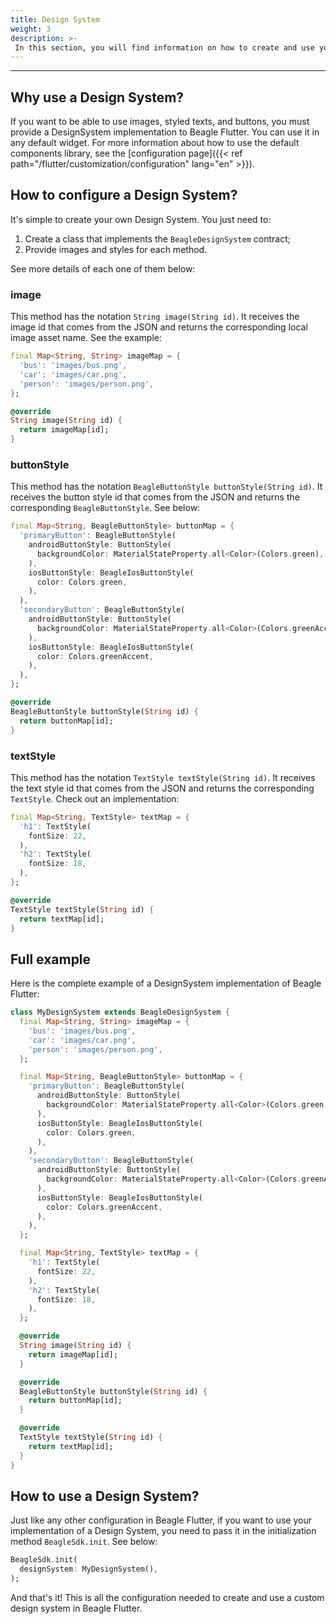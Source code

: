 ```yaml
---
title: Design System
weight: 3
description: >-
 In this section, you will find information on how to create and use your own design system in Flutter.
---
```


---

## Why use a Design System?
If you want to be able to use images, styled texts, and buttons, you must provide a DesignSystem implementation to Beagle Flutter. You can use it in any default widget. For more information about how to use the default components library, see the [configuration page]({{< ref path="/flutter/customization/configuration" lang="en" >}}).

## How to configure a Design System?
It's simple to create your own Design System. You just need to:
1. Create a class that implements the `BeagleDesignSystem` contract;
2. Provide images and styles for each method. 

See more details of each one of them below:

### image
This method has the notation `String image(String id)`. It receives the image id that comes from the JSON and returns the corresponding local image asset name. See the example:
```dart
final Map<String, String> imageMap = {
  'bus': 'images/bus.png',
  'car': 'images/car.png',
  'person': 'images/person.png',
};

@override
String image(String id) {
  return imageMap[id];
}
```

### buttonStyle
This method has the notation `BeagleButtonStyle buttonStyle(String id)`. It receives the button style id that comes from the JSON and returns the corresponding `BeagleButtonStyle`. See below:

```dart
final Map<String, BeagleButtonStyle> buttonMap = {
  'primaryButton': BeagleButtonStyle(
    androidButtonStyle: ButtonStyle(
      backgroundColor: MaterialStateProperty.all<Color>(Colors.green),
    ),
    iosButtonStyle: BeagleIosButtonStyle(
      color: Colors.green,
    ),
  ),
  'secondaryButton': BeagleButtonStyle(
    androidButtonStyle: ButtonStyle(
      backgroundColor: MaterialStateProperty.all<Color>(Colors.greenAccent),
    ),
    iosButtonStyle: BeagleIosButtonStyle(
      color: Colors.greenAccent,
    ),
  ),
};

@override
BeagleButtonStyle buttonStyle(String id) {
  return buttonMap[id];
}
```

### textStyle
This method has the notation `TextStyle textStyle(String id)`. It receives the text style id that comes from the JSON and returns the corresponding `TextStyle`. Check out an implementation:
```dart
final Map<String, TextStyle> textMap = {
  'h1': TextStyle(
    fontSize: 22,
  ),
  'h2': TextStyle(
    fontSize: 18,
  ),
};

@override
TextStyle textStyle(String id) {
  return textMap[id];
}
```

## Full example
Here is the complete example of a DesignSystem implementation of Beagle Flutter:
```dart
class MyDesignSystem extends BeagleDesignSystem {
  final Map<String, String> imageMap = {
    'bus': 'images/bus.png',
    'car': 'images/car.png',
    'person': 'images/person.png',
  };

  final Map<String, BeagleButtonStyle> buttonMap = {
    'primaryButton': BeagleButtonStyle(
      androidButtonStyle: ButtonStyle(
        backgroundColor: MaterialStateProperty.all<Color>(Colors.green),
      ),
      iosButtonStyle: BeagleIosButtonStyle(
        color: Colors.green,
      ),
    ),
    'secondaryButton': BeagleButtonStyle(
      androidButtonStyle: ButtonStyle(
        backgroundColor: MaterialStateProperty.all<Color>(Colors.greenAccent),
      ),
      iosButtonStyle: BeagleIosButtonStyle(
        color: Colors.greenAccent,
      ),
    ),
  };

  final Map<String, TextStyle> textMap = {
    'h1': TextStyle(
      fontSize: 22,
    ),
    'h2': TextStyle(
      fontSize: 18,
    ),
  };

  @override
  String image(String id) {
    return imageMap[id];
  }

  @override
  BeagleButtonStyle buttonStyle(String id) {
    return buttonMap[id];
  }

  @override
  TextStyle textStyle(String id) {
    return textMap[id];
  }
}
```

## How to use a Design System?
Just like any other configuration in Beagle Flutter,  if you want to use your implementation of a Design System, you need to pass it in the initialization method `BeagleSdk.init`. See below:

```dart
BeagleSdk.init(
  designSystem: MyDesignSystem(),
);
```

And that's it! This is all the configuration needed to create and use a custom design system in Beagle Flutter.
